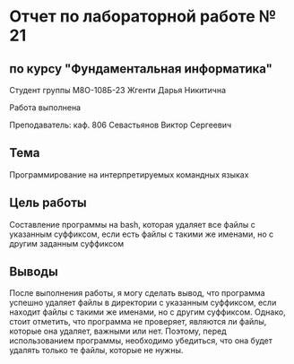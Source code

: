 # Отчет по лабораторной работе № 21
## по курсу "Фундаментальная информатика"
Студент группы M8О-108Б-23 Жгенти Дарья Никитична

Работа выполнена

Преподаватель: каф. 806 Севастьянов Виктор Сергеевич

## Тема
Программирование на интерпретируемых командных языках

## Цель работы
Составление программы на bash, которая удаляет все файлы с указанным суффиксом, если есть файлы с такими же именами, но с другим заданным суффиксом

## Выводы
После выполнения работы, я могу сделать вывод, что программа успешно удаляет файлы в директории с указанным суффиксом, если находит файлы с такими же именами, но с другим суффиксом. Однако, стоит отметить, что программа не проверяет, являются ли файлы, которые она удаляет, важными или нет. Поэтому, перед использованием программы, необходимо убедиться, что она будет удалять только те файлы, которые не нужны.
